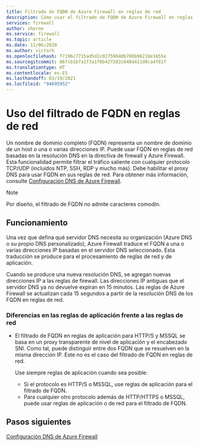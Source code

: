 ```yaml
---
title: Filtrado de FQDN de Azure Firewall en reglas de red
description: Cómo usar el filtrado de FQDN de Azure Firewall en reglas de red
services: firewall
author: vhorne
ms.service: firewall
ms.topic: article
ms.date: 11/06/2020
ms.author: victorh
ms.openlocfilehash: f7196c7715ad5d2c02759040b780b96218e1655e
ms.sourcegitcommit: 867cb1b7a1f3a1f0b427282c648d411d0ca4f81f
ms.translationtype: HT
ms.contentlocale: es-ES
ms.lasthandoff: 03/19/2021
ms.locfileid: "94695952"
---
```

# <a name="use-fqdn-filtering-in-network-rules"></a>Uso del filtrado de FQDN en reglas de red

Un nombre de dominio completo (FQDN) representa un nombre de dominio de un host o una o varias direcciones IP. Puede usar FQDN en reglas de red basadas en la resolución DNS en la directiva de firewall y Azure Firewall. Esta funcionalidad permite filtrar el tráfico saliente con cualquier protocolo TCP/UDP (incluidos NTP, SSH, RDP y mucho más). Debe habilitar el proxy DNS para usar FQDN en sus reglas de red. Para obtener más información, consulte [Configuración DNS de Azure Firewall](dns-settings.md).

> [!NOTE]
> Por diseño, el filtrado de FQDN no admite caracteres comodín.

## <a name="how-it-works"></a>Funcionamiento

Una vez que defina qué servidor DNS necesita su organización (Azure DNS o su propio DNS personalizado), Azure Firewall traduce el FQDN a una o varias direcciones IP basadas en el servidor DNS seleccionado. Esta traducción se produce para el procesamiento de reglas de red y de aplicación.

Cuando se produce una nueva resolución DNS, se agregan nuevas direcciones IP a las reglas de firewall. Las direcciones IP antiguas que el servidor DNS ya no devuelve expiran en 15 minutos. Las reglas de Azure Firewall se actualizan cada 15 segundos a partir de la resolución DNS de los FQDN en reglas de red.

### <a name="differences-in-application-rules-vs-network-rules"></a>Diferencias en las reglas de aplicación frente a las reglas de red

- El filtrado de FQDN en reglas de aplicación para HTTP/S y MSSQL se basa en un proxy transparente de nivel de aplicación y el encabezado SNI. Como tal, puede distinguir entre dos FQDN que se resuelven en la misma dirección IP. Este no es el caso del filtrado de FQDN en reglas de red. 

   Use siempre reglas de aplicación cuando sea posible:
     - Si el protocolo es HTTP/S o MSSQL, use reglas de aplicación para el filtrado de FQDN.
   - Para cualquier otro protocolo además de HTTP/HTTPS o MSSQL, puede usar reglas de aplicación o de red para el filtrado de FQDN.

## <a name="next-steps"></a>Pasos siguientes

[Configuración DNS de Azure Firewall](dns-settings.md)
